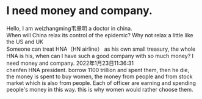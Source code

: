 # I need money and company.  
Hello, I am weizhangming韦章明 a doctor in china.  
When will China relax its control of the epidemic? Why not relax a little like the US and UK    
Someone can treat HNA（HN airline） as his own small treasury, the whole HNA is his, when can I have such a good company with so much money? I need money and company. 2022年1月23日11:36:31  
chenfen HNA president. borrow 1100 trillion and spent them, then he die, the money is spent to buy women, the money from people and from stock market which is also from people. Each of officer are earning and spending people's money in this way. this is why women would rather choose them.  
